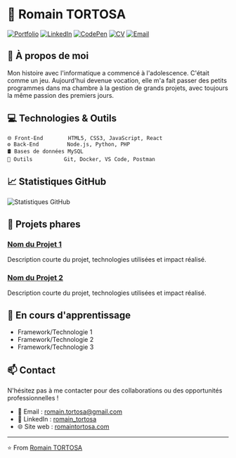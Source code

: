 # 👋 Romain TORTOSA

[![Portfolio](https://img.shields.io/badge/-Portfolio-red?style=flat&logo=appveyor&logoColor=white)](https://romaintortosa.com)
[![LinkedIn](https://img.shields.io/badge/-LinkedIn-0077B5?style=flat&logo=linkedin&logoColor=white)](https://www.linkedin.com/in/romain-tortosa/)
[![CodePen](https://img.shields.io/badge/-CodePen-000000?style=flat&logo=codepen&logoColor=white)](https://codepen.io/romain-tortosa)
[![CV](https://img.shields.io/badge/-CV-4285F4?style=flat&logo=googledrive&logoColor=white)](https://rtortosa.fr)
[![Email](https://img.shields.io/badge/-Email-c14438?style=flat&logo=gmail&logoColor=white)](romain.tortosa@gmail.com)

## 🚀 À propos de moi

Mon histoire avec l'informatique a commencé à l'adolescence. C'était comme un jeu. Aujourd'hui devenue vocation, elle m'a fait passer des petits programmes dans ma chambre à la gestion de grands projets, avec toujours la même passion des premiers jours.

## 💻 Technologies & Outils

```text
🌐 Front-End        HTML5, CSS3, JavaScript, React
⚙️ Back-End         Node.js, Python, PHP
🛢️ Bases de données MySQL
🔧 Outils          Git, Docker, VS Code, Postman
```

## 📈 Statistiques GitHub

![Statistiques GitHub](https://github-readme-stats.vercel.app/api?username=RomainTortosa&show_icons=true&theme=radical)

## 🎯 Projets phares

### [Nom du Projet 1](lien_projet)
Description courte du projet, technologies utilisées et impact réalisé.

### [Nom du Projet 2](lien_projet)
Description courte du projet, technologies utilisées et impact réalisé.

## 🌱 En cours d'apprentissage

- Framework/Technologie 1
- Framework/Technologie 2
- Framework/Technologie 3

## 📫 Contact

N'hésitez pas à me contacter pour des collaborations ou des opportunités professionnelles !

- 📧 Email : romain.tortosa@gmail.com
- 💼 LinkedIn : [romain_tortosa](https://www.linkedin.com/in/romain-tortosa)
- 🌐 Site web : [romaintortosa.com](https://romaintortosa.com)

---
⭐️ From [Romain TORTOSA](https://github.com/RomainTortosa)
